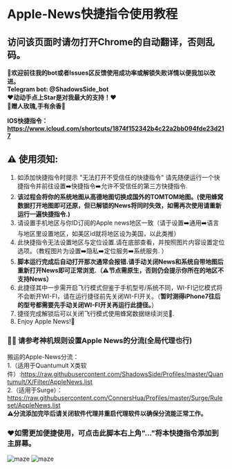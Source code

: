 # Apple-News快捷指令使用教程 
## 访问该页面时请勿打开Chrome的自动翻译，否则乱码。 

**👏欢迎前往我的bot或者Issues区反馈使用成功率或解锁失败详情以便我加以改进。**  
**Telegram bot:  @ShadowsSide_bot**  
**❤️动动手点上Star是对我最大的支持！❤️**  
**🌹赠人玫瑰,手有余香🌹**  


**IOS快捷指令：https://www.icloud.com/shortcuts/1874f152342b4c22a2bb094fde23d217**

## ⚠️ 使用须知:  
1. 如添加快捷指令时提示 "无法打开不受信任的快捷指令" 请先随便运行一个快捷指令并前往设置➡️快捷指令➡️允许不受信任的第三方快捷指令.  
2. **该过程会将你的系统地图从高德地图切换成国外的TOMTOM地图。(使用蜂窝数据打开地图即可还原，但已解锁的News将同时失效，如需再次使用请重新运行一遍快捷指令.)**  
3. 请设置手机地区与你ID订阅的Apple news地区一致（请于设置➡️通用➡️语言与地区里设置地区，如美区id就将地区设为美国，以此类推）  
4. 此快捷指令无法设置地区与定位设置.请在底部查看，并按照图片内容设置定位选项。（教程图片为设置➡️隐私➡️定位服务➡️系统服务. ）
5. **脚本运行完成后自动打开那次通常会报错.请手动关闭News和系统自带地图后重新打开News即可正常浏览.（⚠️节点需原生，否则仍会提示你所在的地区不支持News）**
6. 此捷径其中一步需开启飞行模式但鉴于手机型号/系统不同，WI-FI记忆模式将不会断开WI-FI，请在运行捷径前先关闭WI-FI开关。（**暂时测得iPhone7往后的型号都需要先手动关闭WI-FI开关再运行此捷径。**） 
7. 捷径完成解锁后可以关闭飞行模式使用蜂窝数据继续浏览🥳.
8. Enjoy Apple News!🎉

### 💁🏻‍ 请参考神机规则设置Apple News的分流(全局代理也行)  

搬运的Apple-News分流：  
1.（适用于Quantumult X类软件）:https://raw.githubusercontent.com/ShadowsSide/Profiles/master/Quantumult/X/Filter/AppleNews.list  
2.（适用于Surge）：https://raw.githubusercontent.com/ConnersHua/Profiles/master/Surge/Ruleset/AppleNews.list  
**⚠️分流添加完毕后请关闭软件代理并重启代理软件以确保分流能正常工作。**  

### ❤️如需更加便捷使用，可点击此脚本右上角"..."将本快捷指令添加到主屏幕。  

 
![maze](https://github.com/ShadowsSide/-Apple-New/blob/master/IMAGE%202020-06-02%2001:43:20.jpg)
![maze](https://github.com/ShadowsSide/-Apple-New/blob/master/IMAGE%202020-06-02%2001:43:24.jpg)   
